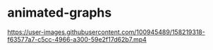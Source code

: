 # animated-graphs

https://user-images.githubusercontent.com/100945489/158219318-f63577a7-c5cc-4966-a300-59e2f17d62b7.mp4
